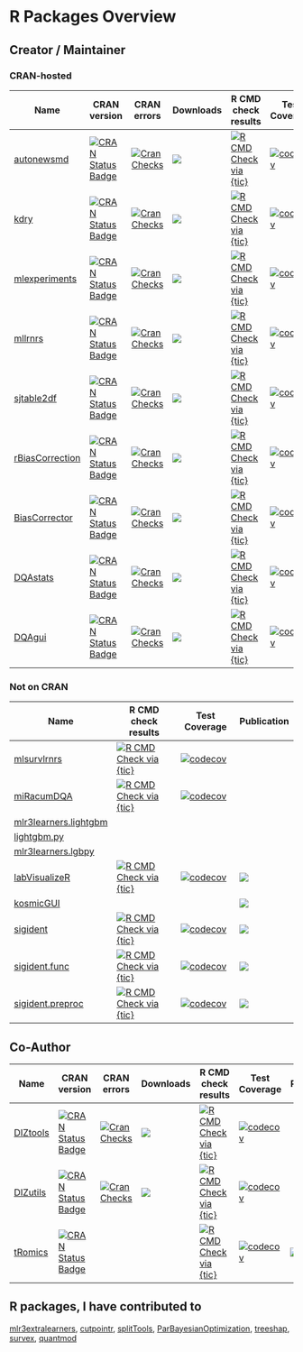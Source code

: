 # R Packages Overview

## Creator / Maintainer

### CRAN-hosted

<center>

| Name | CRAN version | CRAN errors | Downloads | R CMD check results | Test Coverage | Publication | 
| ---- | ------------ | ----------- | --------- | ------------------- | ------------- | ----------- | 
| [autonewsmd](https://github.com/kapsner/autonewsmd) | [![CRAN Status Badge](https://www.r-pkg.org/badges/version-ago/autonewsmd)](https://cran.r-project.org/package=autonewsmd) | [![Cran Checks](https://badges.cranchecks.info/worst/autonewsmd.svg)](https://cran.r-project.org/web/checks/check_results_autonewsmd.html) | [![](http://cranlogs.r-pkg.org/badges/grand-total/autonewsmd?color=blue)](https://cran.r-project.org/package=autonewsmd) | [![R CMD Check via {tic}](https://github.com/kapsner/autonewsmd/workflows/R%20CMD%20Check%20via%20{tic}/badge.svg?branch=main)](https://github.com/kapsner/autonewsmd) | [![codecov](https://codecov.io/gh/kapsner/autonewsmd/branch/main/graph/badge.svg)](https://app.codecov.io/gh/kapsner/autonewsmd) | |
| [kdry](https://github.com/kapsner/kdry) | [![CRAN Status Badge](https://www.r-pkg.org/badges/version-ago/kdry)](https://cran.r-project.org/package=kdry) | [![Cran Checks](https://badges.cranchecks.info/worst/kdry.svg)](https://cran.r-project.org/web/checks/check_results_kdry.html) | [![](http://cranlogs.r-pkg.org/badges/grand-total/kdry?color=blue)](https://cran.r-project.org/package=kdry) | [![R CMD Check via {tic}](https://github.com/kapsner/kdry/workflows/R%20CMD%20Check%20via%20{tic}/badge.svg?branch=main)](https://github.com/kapsner/kdry) | [![codecov](https://codecov.io/gh/kapsner/kdry/branch/main/graph/badge.svg)](https://app.codecov.io/gh/kapsner/kdry) | |
| [mlexperiments](https://github.com/kapsner/mlexperiments) | [![CRAN Status Badge](https://www.r-pkg.org/badges/version-ago/mlexperiments)](https://cran.r-project.org/package=mlexperiments) | [![Cran Checks](https://badges.cranchecks.info/worst/mlexperiments.svg)](https://cran.r-project.org/web/checks/check_results_mlexperiments.html) | [![](http://cranlogs.r-pkg.org/badges/grand-total/mlexperiments?color=blue)](https://cran.r-project.org/package=mlexperiments) | [![R CMD Check via {tic}](https://github.com/kapsner/mlexperiments/workflows/R%20CMD%20Check%20via%20{tic}/badge.svg?branch=main)](https://github.com/kapsner/mlexperiments) | [![codecov](https://codecov.io/gh/kapsner/mlexperiments/branch/main/graph/badge.svg)](https://app.codecov.io/gh/kapsner/mlexperiments) | |
| [mllrnrs](https://github.com/kapsner/mllrnrs) | [![CRAN Status Badge](https://www.r-pkg.org/badges/version-ago/mllrnrs)](https://cran.r-project.org/package=mllrnrs) | [![Cran Checks](https://badges.cranchecks.info/worst/mllrnrs.svg)](https://cran.r-project.org/web/checks/check_results_mllrnrs.html) | [![](http://cranlogs.r-pkg.org/badges/grand-total/mllrnrs?color=blue)](https://cran.r-project.org/package=mllrnrs) | [![R CMD Check via {tic}](https://github.com/kapsner/mllrnrs/workflows/R%20CMD%20Check%20via%20{tic}/badge.svg?branch=main)](https://github.com/kapsner/mllrnrs) | [![codecov](https://codecov.io/gh/kapsner/mllrnrs/branch/main/graph/badge.svg)](https://app.codecov.io/gh/kapsner/mllrnrs) | |
| [sjtable2df](https://github.com/kapsner/sjtable2df) | [![CRAN Status Badge](https://www.r-pkg.org/badges/version-ago/sjtable2df)](https://cran.r-project.org/package=sjtable2df) | [![Cran Checks](https://badges.cranchecks.info/worst/sjtable2df.svg)](https://cran.r-project.org/web/checks/check_results_sjtable2df.html) | [![](http://cranlogs.r-pkg.org/badges/grand-total/sjtable2df?color=blue)](https://cran.r-project.org/package=sjtable2df) | [![R CMD Check via {tic}](https://github.com/kapsner/sjtable2df/workflows/R%20CMD%20Check%20via%20{tic}/badge.svg?branch=main)](https://github.com/kapsner/sjtable2df) | [![codecov](https://codecov.io/gh/kapsner/sjtable2df/branch/main/graph/badge.svg)](https://app.codecov.io/gh/kapsner/sjtable2df) | |
| [rBiasCorrection](https://github.com/kapsner/rBiasCorrection) | [![CRAN Status Badge](https://www.r-pkg.org/badges/version-ago/rBiasCorrection)](https://cran.r-project.org/package=rBiasCorrection) | [![Cran Checks](https://badges.cranchecks.info/worst/rBiasCorrection.svg)](https://cran.r-project.org/web/checks/check_results_rBiasCorrection.html) | [![](http://cranlogs.r-pkg.org/badges/grand-total/rBiasCorrection?color=blue)](https://cran.r-project.org/package=rBiasCorrection) | [![R CMD Check via {tic}](https://github.com/kapsner/rBiasCorrection/workflows/R%20CMD%20Check%20via%20{tic}/badge.svg?branch=master)](https://github.com/kapsner/rBiasCorrection) | [![codecov](https://codecov.io/gh/kapsner/rBiasCorrection/branch/master/graph/badge.svg)](https://app.codecov.io/gh/kapsner/rBiasCorrection) | [![](https://img.shields.io/badge/doi-10.1002/ijc.33681-yellow.svg)](https://doi.org/10.1002/ijc.33681) |
| [BiasCorrector](https://github.com/kapsner/BiasCorrector) | [![CRAN Status Badge](https://www.r-pkg.org/badges/version-ago/BiasCorrector)](https://cran.r-project.org/package=BiasCorrector) | [![Cran Checks](https://badges.cranchecks.info/worst/BiasCorrector.svg)](https://cran.r-project.org/web/checks/check_results_BiasCorrector.html) | [![](http://cranlogs.r-pkg.org/badges/grand-total/BiasCorrector?color=blue)](https://cran.r-project.org/package=BiasCorrector) | [![R CMD Check via {tic}](https://github.com/kapsner/BiasCorrector/workflows/R%20CMD%20Check%20via%20{tic}/badge.svg?branch=master)](https://github.com/kapsner/BiasCorrector) | [![codecov](https://codecov.io/gh/kapsner/BiasCorrector/branch/master/graph/badge.svg)](https://app.codecov.io/gh/kapsner/BiasCorrector) | [![](https://img.shields.io/badge/doi-10.1002/ijc.33681-yellow.svg)](https://doi.org/10.1002/ijc.33681) |
| [DQAstats](https://github.com/miracum/dqa-dqastats) | [![CRAN Status Badge](https://www.r-pkg.org/badges/version-ago/DQAstats)](https://cran.r-project.org/package=DQAstats) | [![Cran Checks](https://badges.cranchecks.info/worst/DQAstats.svg)](https://cran.r-project.org/web/checks/check_results_DQAstats.html) | [![](http://cranlogs.r-pkg.org/badges/grand-total/DQAstats?color=blue)](https://cran.r-project.org/package=DQAstats) | [![R CMD Check via {tic}](https://github.com/miracum/dqa-dqastats/workflows/R%20CMD%20Check%20via%20{tic}/badge.svg?branch=master)](https://github.com/miracum/dqa-dqastats) | [![codecov](https://codecov.io/gh/miracum/dqa-dqastats/branch/master/graph/badge.svg)](https://app.codecov.io/gh/miracum/dqa-dqastats) | [![](https://img.shields.io/badge/doi-10.1055/s--0041--1733847-yellow.svg)](https://doi.org/10.1055/s-0041-1733847) |
| [DQAgui](https://github.com/miracum/dqa-dqagui) | [![CRAN Status Badge](https://www.r-pkg.org/badges/version-ago/DQAgui)](https://cran.r-project.org/package=DQAgui) | [![Cran Checks](https://badges.cranchecks.info/worst/DQAgui.svg)](https://cran.r-project.org/web/checks/check_results_DQAgui.html) | [![](http://cranlogs.r-pkg.org/badges/grand-total/DQAgui?color=blue)](https://cran.r-project.org/package=DQAgui) | [![R CMD Check via {tic}](https://github.com/miracum/dqa-dqagui/workflows/R%20CMD%20Check%20via%20{tic}/badge.svg?branch=master)](https://github.com/miracum/dqa-dqagui) | [![codecov](https://codecov.io/gh/miracum/dqa-dqagui/branch/master/graph/badge.svg)](https://app.codecov.io/gh/miracum/dqa-dqagui) | [![](https://img.shields.io/badge/doi-10.1186/s12911--022--01961--z-yellow.svg)](https://doi.org/10.1186/s12911-022-01961-z) |

</center>

### Not on CRAN

<center>

| Name | R CMD check results | Test Coverage | Publication | 
| ---- | ------------------- | ------------- | ----------- | 
| [mlsurvlrnrs](https://github.com/kapsner/mlsurvlrnrs) | [![R CMD Check via {tic}](https://github.com/kapsner/mlsurvlrnrs/workflows/R%20CMD%20Check%20via%20{tic}/badge.svg?branch=main)](https://github.com/kapsner/mlsurvlrnrs) | [![codecov](https://codecov.io/gh/kapsner/mlsurvlrnrs/branch/main/graph/badge.svg)](https://app.codecov.io/gh/kapsner/mlsurvlrnrs) | |
| [miRacumDQA](https://github.com/miracum/dqa-miracumdqa) | [![R CMD Check via {tic}](https://github.com/miracum/dqa-miracumdqa/workflows/R%20CMD%20Check%20via%20{tic}/badge.svg?branch=master)](https://github.com/miracum/dqa-miracumdqa) | [![codecov](https://codecov.io/gh/miracum/dqa-miracumdqa/branch/master/graph/badge.svg)](https://app.codecov.io/gh/miracum/dqa-miracumdqa) | |
| [mlr3learners.lightgbm](https://github.com/kapsner/mlr3learners.lightgbm) | | | | 
| [lightgbm.py](https://github.com/kapsner/lightgbm.py) | | | | 
| [mlr3learners.lgbpy](https://github.com/kapsner/mlr3learners.lgbpy) | | | | 
| [labVisualizeR](https://github.com/miracum/labor-labvisualizer) | [![R CMD Check via {tic}](https://github.com/miracum/labor-labvisualizer/workflows/R%20CMD%20Check%20via%20{tic}/badge.svg?branch=master)](https://github.com/miracum/labor-labvisualizer) | [![codecov](https://codecov.io/gh/miracum/labor-labvisualizer/branch/master/graph/badge.svg)](https://app.codecov.io/gh/miracum/labor-labvisualizer) | [![](https://img.shields.io/badge/doi-10.3233/SHTI210072-yellow.svg)](https://doi.org/10.3233/SHTI210072) | 
| [kosmicGUI](https://gitlab.miracum.org/kosmic/kosmicgui) | | | [![](https://img.shields.io/badge/doi-10.1038/s41598--020--58749--2-yellow.svg)](https://doi.org/10.1038/s41598-020-58749-2) | 
| [sigident](https://github.com/kapsner/sigident) | [![R CMD Check via {tic}](https://github.com/kapsner/sigident/workflows/R%20CMD%20Check%20via%20{tic}/badge.svg?branch=master)](https://github.com/kapsner/sigident) | [![codecov](https://codecov.io/gh/kapsner/sigident/branch/master/graph/badge.svg)](https://app.codecov.io/gh/kapsner/sigident) | [![](https://img.shields.io/badge/doi-10.3390/cancers11101606-yellow.svg)](https://doi.org/10.3390/cancers11101606) | 
| [sigident.func](https://github.com/kapsner/sigident.func) | [![R CMD Check via {tic}](https://github.com/kapsner/sigident.func/workflows/R%20CMD%20Check%20via%20{tic}/badge.svg?branch=master)](https://github.com/kapsner/sigident.func) | [![codecov](https://codecov.io/gh/kapsner/sigident.func/branch/master/graph/badge.svg)](https://app.codecov.io/gh/kapsner/sigident.func) | [![](https://img.shields.io/badge/doi-10.3390/cancers11101606-yellow.svg)](https://doi.org/10.3390/cancers11101606) | 
| [sigident.preproc](https://github.com/kapsner/sigident.preproc) | [![R CMD Check via {tic}](https://github.com/kapsner/sigident.preproc/workflows/R%20CMD%20Check%20via%20{tic}/badge.svg?branch=master)](https://github.com/kapsner/sigident.preproc) | [![codecov](https://codecov.io/gh/kapsner/sigident.preproc/branch/master/graph/badge.svg)](https://app.codecov.io/gh/kapsner/sigident.preproc) | [![](https://img.shields.io/badge/doi-10.3390/cancers11101606-yellow.svg)](https://doi.org/10.3390/cancers11101606) | 

</center>

## Co-Author

<center>

| Name | CRAN version | CRAN errors | Downloads | R CMD check results | Test Coverage | Publication | 
| ---- | ------------ | ----------- | --------- | ------------------- | ------------- | ----------- | 
| [DIZtools](https://github.com/miracum/misc-diztools) | [![CRAN Status Badge](https://www.r-pkg.org/badges/version-ago/DIZtools)](https://cran.r-project.org/package=DIZtools) | [![Cran Checks](https://badges.cranchecks.info/worst/DIZtools.svg)](https://cran.r-project.org/web/checks/check_results_DIZtools.html) | [![](http://cranlogs.r-pkg.org/badges/grand-total/DIZtools?color=blue)](https://cran.r-project.org/package=DIZtools) | [![R CMD Check via {tic}](https://github.com/miracum/misc-diztools/workflows/R%20CMD%20Check%20via%20{tic}/badge.svg?branch=main)](https://github.com/miracum/misc-diztools) | [![codecov](https://codecov.io/gh/miracum/misc-diztools/branch/main/graph/badge.svg)](https://app.codecov.io/gh/miracum/misc-diztools) | | 
| [DIZutils](https://github.com/miracum/misc-dizutils) | [![CRAN Status Badge](https://www.r-pkg.org/badges/version-ago/DIZutils)](https://cran.r-project.org/package=DIZutils) | [![Cran Checks](https://badges.cranchecks.info/worst/DIZutils.svg)](https://cran.r-project.org/web/checks/check_results_DIZutils.html) | [![](http://cranlogs.r-pkg.org/badges/grand-total/DIZutils?color=blue)](https://cran.r-project.org/package=DIZutils) | [![R CMD Check via {tic}](https://github.com/miracum/misc-dizutils/workflows/R%20CMD%20Check%20via%20{tic}/badge.svg?branch=master)](https://github.com/miracum/misc-dizutils) | [![codecov](https://codecov.io/gh/miracum/misc-dizutils/branch/master/graph/badge.svg)](https://app.codecov.io/gh/miracum/misc-dizutils) | | 
| [tRomics](https://github.com/kapsner/tromics) | [![CRAN Status Badge](https://www.r-pkg.org/badges/version-ago/tRomics)](https://cran.r-project.org/package=tRomics) | | | [![R CMD Check via {tic}](https://github.com/kapsner/tromics/workflows/R%20CMD%20Check%20via%20{tic}/badge.svg?branch=master)](https://github.com/kapsner/tromics) | [![codecov](https://codecov.io/gh/kapsner/tromics/branch/master/graph/badge.svg)](https://app.codecov.io/gh/kapsner/tromics) | [![](https://img.shields.io/badge/doi-10.3390/ijms21134727-yellow.svg)](https://doi.org/10.3390/ijms21134727) | 

</center>

## R packages, I have contributed to

[mlr3extralearners](https://github.com/mlr-org/mlr3extralearners), [cutpointr](https://github.com/Thie1e/cutpointr), [splitTools](https://github.com/mayer79/splitTools), [ParBayesianOptimization](https://github.com/AnotherSamWilson/ParBayesianOptimization), [treeshap](https://github.com/ModelOriented/treeshap), [survex](https://github.com/ModelOriented/survex), [quantmod](https://github.com/joshuaulrich/quantmod)

